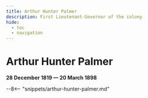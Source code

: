 ```yaml
---
title: Arthur Hunter Palmer
description: First Lieutenant‑Governor of the colony
hide:
  - toc
  - navigation 
---
```


# Arthur Hunter Palmer

**28 December 1819 — 20 March 1898**

--8<-- "snippets/arthur-hunter-palmer.md"
